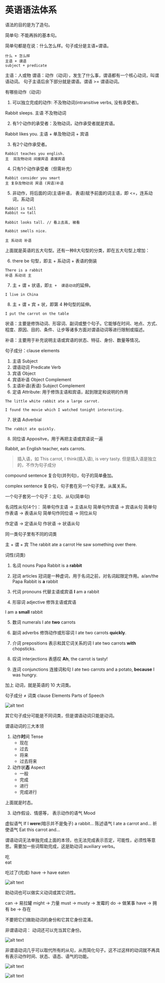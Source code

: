 # 英语语法体系

语法的目的是为了造句。

简单句: 不能再拆的基本句。

简单句都是在说：什么怎么样。句子成分是主语+谓语。

```
什么 + 怎么样
主语 + 谓语
subject + predicate
```

主语：人或物
谓语：动作（动词），发生了什么事，谓语都有一个核心动词，叫谓语动词。
句子主语后余下部分就是谓语。谓语 >= 谓语动词。

有哪些动作（动词）
1. 可以独立完成的动作: 不及物动词(intransitive verbs, 没有承受者)。

Rabbit sleeps.
主语 不及物动词

2. 有1个动作的承受者：及物动词，动作承受者就是宾语。

Rabbit likes you.
主语 + 单及物动词 + 宾语

3. 有2个动作承受者。

```
Rabbit teaches you english.
主  双及物动词 间接宾语 直接宾语
```

4. 只有1个动作承受者（但需补充）

```
Rabbit consider you smart
主 复杂及物动词 宾语 (宾语)补语
```

5. 非动作，将后面的词(主语补语， 表语)赋予前面的词主语，即 <=，连系动词，系动词

```
Rabbit is tall 
Rabbit <= tall

Rabbit looks tall. // 看上去高, 被看

Rabbit smells nice.

主 系动词 补语
```

上面就是英语的五大句型。还有一种8大句型的分类，即在五大句型上增加：

6. there be 句型，即主 + 系动词 + 表语的倒装

```
There is a rabbit 
补语 系动词 主
```

7. 主 + 谓 + 状语，即`主 +  谓语动词`的延伸。

```
I live in China
```

8. 主 + 谓 + 宾 + 状，即第 4 种句型的延伸。

```
I put the carrot on the table
```

状语：主要是修饰动词、形容词、副词或整个句子。它能够在时间、地点、方式、程度、原因、目的、条件、让步等诸多方面对谓语动词等进行限制或描述。

补语：主要用于补充说明主语或宾语的状态、特征、身份、数量等情况。


句子成分：clause elements

1. 主语 Subject
2. 谓语动词 Predicate Verb
3. 宾语 Object
4. 宾语补语 Object Complement
5. 主语补语(表语) Subject Complement
6. 定语 Attribute: 用于修饰主语和宾语，起到限定和说明的作用

```
The little white rabbit ate a large carrot.

I found the movie which I watched tonight interesting.
```

7. 状语 Adverbial

```
The rabbit ate quickly.
```

8. 同位语 Appositve，用于再把主语或宾语说一遍

Rabbit, an English teacher, eats carrots.

> 插入语，如 This carrot, I think(插入语), is very tasty. 但是插入语是独立的，不作为句子成分

compound sentence 复合句(并列句)，句子的简单叠加。

complex sentence 复杂句，句子套在另一个句子里。从属关系。


一个句子套另一个句子：主句、从句(简单句)

名词性从句(4个)：
简单句作主语 -> 主语从句
简单句作宾语 -> 宾语从句
简单句作表语 -> 表语从句
简单句作同位语 -> 同位从句

作定语 -> 定语从句
作状语 -> 状语从句


同一类句子里有不同的词类

主    +    谓  +    宾
The rabbit ate   a carrot
He         saw   something over there.

词性(词类)
1. 名词 nouns
Papa Rabbit is a **rabbit**

2. 冠词 articles 冠词是一种虚词，用于名词之前，对名词起限定作用。a/an/the
Papa Rabbit is **a** rabbit

3. 代词 pronouns 代替主语或宾语
**I** am a rabbit

4. 形容词 adjective 修饰主语或宾语

I am a **small** rabbit

5. 数词 numerals
I ate **two** carrots

6. 副词 adverbs 修饰动作或形容词
I ate two carrots **quickly**.

7. 介词 prepositions 表示和其它词关系的词
I ate two carrots **with** chopsticks.


8. 叹词 interjections 表感叹
**Ah**, the carrot is tasty!

9. 连词 conjunctions 连接词和句
I ate two carrots and a potato, **because** I was hungry.


加上 动词，就是英语的 10 大词类。

句子成分        ≠    词类
clause Elements  Parts of Speech

![alt text](images/i/image.png)

其它句子成分可能是不同词类，但是谓语动词只能是动词。

谓语动词的三大本领
1. 动作**时**间 Tense
    - 现在
    - 过去
    - 将来
    - 过去将来
2. 动作状**态** Aspect
    - 一般
    - 完成
    - 进行
    - 完成进行

上面就是时态。

3. 动作假设、情感等， 表示动作的语气 Mood

虚拟语气 If I **were**(暗示并不是兔子) a rabbit...
陈述语气 I ate a carrot and...
祈使语气 Eat this carrot and...

谓语动词无法单独完成上面的本领，也无法完成表示否定，可能性，必须性等意思。需要加一些词帮助完成，这是助动词 auxiliary verbs。

吃  
eat 

吃过了(完成) have -> have eaten

![alt text](images/i/image-1.png)

助动词也可以做实义动词或其它词性。

can -> 易拉罐
might -> 力量
must -> musty -> 发霉的
do -> 做某事
have -> 拥有
be -> 存在

不要把它们做助动词的身份和它其它身份混淆。

非谓语动词： 动词还可以充当其它身份。

![alt text](images/i/image-2.png)

非谓语动词几乎可以取代所有的从句，从而简化句子。这不过这样的动词就不再具有表示动作时间、状态、语态、语气的功能。

![alt text](images/i/image-3.png)

![alt text](images/i/image-4.png)